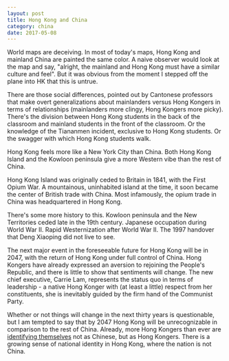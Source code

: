 ```yaml
---
layout: post
title: Hong Kong and China
category: china 
date: 2017-05-08
---
```


World maps are deceiving. In most of today's maps, Hong Kong and mainland China are painted the same color. A naive observer would look at the map and say, "alright, the mainland and Hong Kong must have a similar culture and feel". But it was obvious from the moment I stepped off the plane into HK that this is untrue.

There are those social differences, pointed out by Cantonese professors that make overt generalizations about mainlanders versus Hong Kongers in terms of relationships (mainlanders more clingy, Hong Kongers more picky). There's the division between Hong Kong students in the back of the classroom and mainland students in the front of the classroom. Or the knowledge of the Tiananmen incident, exclusive to Hong Kong students. Or the swagger with which Hong Kong students walk.

Hong Kong feels more like a New York City than China. Both Hong Kong Island and the Kowloon peninsula give a more Western vibe than the rest of China.

Hong Kong Island was originally ceded to Britain in 1841, with the First Opium War. A mountainous, uninhabited island at the time, it soon became the center of British trade with China. Most infamously, the opium trade in China was headquartered in Hong Kong.

There's some more history to this. Kowloon peninsula and the New Territories ceded late in the 19th century. Japanese occupation during World War II. Rapid Westernization after World War II. The 1997 handover that Deng Xiaoping did not live to see. 

The next major event in the foreseeable future for Hong Kong will be in 2047, with the return of Hong Kong under full control of China. Hong Kongers have already expressed an aversion to rejoining the People's Republic, and there is little to show that sentiments will change. The new chief executive, Carrie Lam, represents the status quo in terms of leadership - a native Hong Konger with (at least a little) respect from her constituents, she is inevitably guided by the firm hand of the Communist Party.

Whether or not things will change in the next thirty years is questionable, but I am tempted to say that by 2047 Hong Kong will be unrecognizable in comparison to the rest of China. Already, more Hong Kongers than ever are [identifying themselves](http://www.scmp.com/news/hong-kong/politics/article/1983656/hongkongers-sense-chinese-national-pride-and-opinion-beijing) not as Chinese, but as Hong Kongers. There is a growing sense of national identity in Hong Kong, where the nation is not China.
